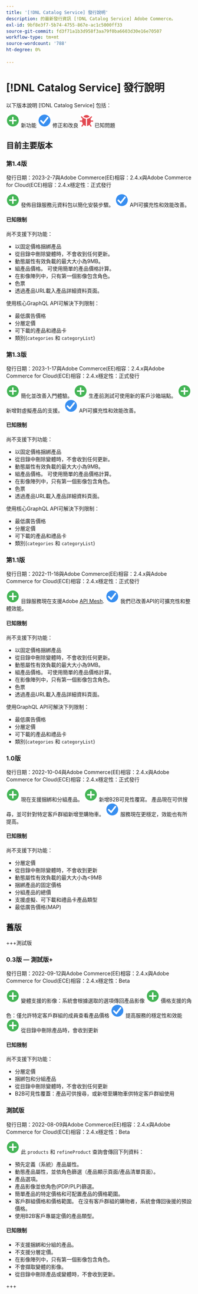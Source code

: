 ```yaml
---
title: '[!DNL Catalog Service] 發行說明'
description: 的最新發行資訊 [!DNL Catalog Service] Adobe Commerce。
exl-id: 9bf8e3f7-5b74-4755-867e-ac1c5000ff33
source-git-commit: fd3f71a1b3d958f3aa79f0ba6603d30e16e70507
workflow-type: tm+mt
source-wordcount: '788'
ht-degree: 0%

---
```


# [!DNL Catalog Service] 發行說明

以下版本說明 [!DNL Catalog Service] 包括：

![新增](../assets/new.svg) 新功能
![修正](../assets/fix.svg) 修正和改良
![錯誤](../assets/bug.svg) 已知問題

## 目前主要版本

### 第1.4版

發行日期：2023-2-7與Adobe Commerce(EE)相容：2.4.x與Adobe Commerce for Cloud(ECE)相容：2.4.x穩定性：正式發行

![新增](../assets/new.svg) 發佈目錄服務元資料包以簡化安裝步驟。
![修正](../assets/fix.svg) API可擴充性和效能改善。

#### 已知限制

尚不支援下列功能：

* 以固定價格捆綁產品
* 從目錄中刪除變體時，不會收到任何更新。
* 動態屬性有效負載的最大大小為9MB。
* 組產品價格。 可使用簡單的產品價格計算。
* 在影像陣列中，只有第一個影像包含角色。
* 色票
* 透過產品URL載入產品詳細資料頁面。

使用核心GraphQL API可解決下列限制：

* 最低廣告價格
* 分層定價
* 可下載的產品和禮品卡
* 類別(`categories` 和 `categoryList`)

### 第1.3版

發行日期：2023-1-17與Adobe Commerce(EE)相容：2.4.x與Adobe Commerce for Cloud(ECE)相容：2.4.x穩定性：正式發行

![新增](../assets/new.svg) 簡化並改善入門體驗。
![新增](../assets/new.svg) 生產前測試可使用新的客戶沙箱端點。
![新增](../assets/new.svg) 新增對虛擬產品的支援。
![修正](../assets/fix.svg) API可擴充性和效能改善。

#### 已知限制

尚不支援下列功能：

* 以固定價格捆綁產品
* 從目錄中刪除變體時，不會收到任何更新。
* 動態屬性有效負載的最大大小為9MB。
* 組產品價格。 可使用簡單的產品價格計算。
* 在影像陣列中，只有第一個影像包含角色。
* 色票
* 透過產品URL載入產品詳細資料頁面。

使用核心GraphQL API可解決下列限制：

* 最低廣告價格
* 分層定價
* 可下載的產品和禮品卡
* 類別(`categories` 和 `categoryList`)

### 第1.1版

發行日期：2022-11-18與Adobe Commerce(EE)相容：2.4.x與Adobe Commerce for Cloud(ECE)相容：2.4.x穩定性：正式發行

![新增](../assets/new.svg) 目錄服務現在支援Adobe [API Mesh](https://developer.adobe.com/graphql-mesh-gateway/).
![修正](../assets/fix.svg) 我們已改善API的可擴充性和整體效能。

#### 已知限制

尚不支援下列功能：

* 以固定價格捆綁產品
* 從目錄中刪除變體時，不會收到任何更新。
* 動態屬性有效負載的最大大小為9MB。
* 組產品價格。 可使用簡單的產品價格計算。
* 在影像陣列中，只有第一個影像包含角色。
* 色票
* 透過產品URL載入產品詳細資料頁面。

使用GraphQL API可解決下列限制：

* 最低廣告價格
* 分層定價
* 可下載的產品和禮品卡
* 類別(`categories` 和 `categoryList`)

### 1.0版

發行日期：2022-10-04與Adobe Commerce(EE)相容：2.4.x與Adobe Commerce for Cloud(ECE)相容：2.4.x穩定性：正式發行

![新增](../assets/new.svg) 現在支援捆綁和分組產品。
![新增](../assets/new.svg) 新增B2B可見性覆寫。 產品現在可供搜尋，並可針對特定客戶群組新增至購物車。
![修正](../assets/fix.svg) 服務現在更穩定，效能也有所提高。

#### 已知限制

尚不支援下列功能：

* 分層定價
* 從目錄中刪除變體時，不會收到更新
* 動態屬性有效負載的最大大小為&lt;9MB
* 捆綁產品的固定價格
* 分組產品的總價
* 支援虛擬、可下載和禮品卡產品類型
* 最低廣告價格(MAP)

## 舊版

+++測試版

### 0.3版 — 測試版+

發行日期：2022-09-12與Adobe Commerce(EE)相容：2.4.x與Adobe Commerce for Cloud(ECE)相容：2.4.x穩定性：Beta

![新增](../assets/new.svg) 變體支援的影像：系統會根據選取的選項傳回產品影像
![新增](../assets/new.svg) 價格支援的角色：僅允許特定客戶群組的成員查看產品價格
![修正](../assets/fix.svg) 提高服務的穩定性和效能
![新增](../assets/new.svg) 從目錄中刪除產品時，會收到更新

#### 已知限制

尚不支援下列功能：

* 分層定價
* 捆綁包和分組產品
* 從目錄中刪除變體時，不會收到任何更新
* B2B可見性覆蓋：產品可供搜尋，或新增至購物車供特定客戶群組使用

### 測試版

發行日期：2022-08-09與Adobe Commerce(EE)相容：2.4.x與Adobe Commerce for Cloud(ECE)相容：2.4.x穩定性：Beta

![新增](../assets/new.svg) 此 `products` 和 `refineProduct` 查詢會傳回下列資料：

* 預先定義（系統）產品屬性。
* 動態產品屬性，並依角色篩選（產品顯示頁面/產品清單頁面）。
* 產品選項。
* 產品影像並依角色(PDP/PLP)篩選。
* 簡單產品的特定價格和可配置產品的價格範圍。
* 客戶群組價格和價格範圍。 在沒有客戶群組的購物者，系統會傳回後援的預設價格。
* 使用B2B客戶專屬定價的產品類型。

#### 已知限制

* 不支援捆綁和分組的產品。
* 不支援分層定價。
* 在影像陣列中，只有第一個影像包含角色。
* 不會擷取變體的影像。
* 從目錄中刪除產品或變體時，不會收到更新。

+++